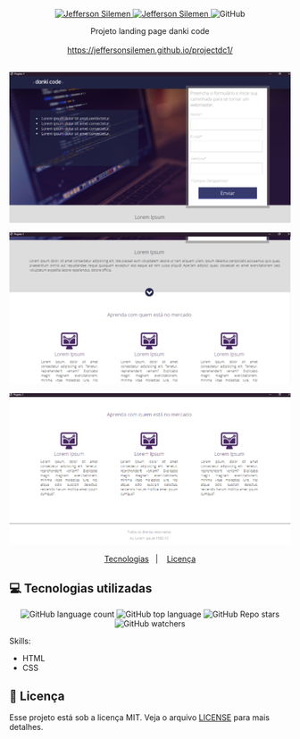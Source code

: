 <p align="center">	
  <a href="https://www.linkedin.com/in/jeffersonsilemen/">
    <img alt="Jefferson Silemen" src="https://img.shields.io/badge/-Jefferson Silemen-purple?style=flat&logo=Linkedin&logoColor=black" />
  </a>

  <a href="mailto:jeffersonvieiratec@gmail.com">
    <img alt="Jefferson Silemen" src="https://img.shields.io/badge/-jeffersonvieiratec@gmail.com-purple?style=flat-square&logo=Gmail&logoColor=black" />
  </a>

  <img alt="GitHub" src="https://img.shields.io/github/license/JeffersonSilemen/projectdc1?color=purple">
</p>

<div align="center">
   Projeto landing page danki code
</div>
<br>

<div align="center">
   <a href="https://jeffersonsilemen.github.io/projectdc1/" targer="blanket">https://jeffersonsilemen.github.io/projectdc1/</a>
</div>
<br>



<p align="center">
   <img src="result1.PNG" width="1000px"
 </p>
 <p align="center">
   <img src="result2.PNG" width="1000px"
 </p>
 <p align="center">
   <img src="result3.PNG" width="1000px"
 </p>

<p align="center">
  <a href="#computer-tecnologias-utilizadas">Tecnologias</a>&nbsp;&nbsp;&nbsp;|&nbsp;&nbsp;&nbsp;
  <a href="#closed_book-licença">Licença</a>
</p>



## :computer: Tecnologias utilizadas

<p align="center">
  <img alt="GitHub language count" src="https://img.shields.io/github/languages/count/JeffersonSilemen/projectdc1">
  <img alt="GitHub top language" src="https://img.shields.io/github/languages/top/JeffersonSilemen/projectdc1">
  <img alt="GitHub Repo stars" src="https://img.shields.io/github/stars/JeffersonSilemen/projectdc1?style=social">
  <img alt="GitHub watchers" src="https://img.shields.io/github/watchers/JeffersonSilemen/projectdc1?style=social">
</p>

Skills:

- HTML
- CSS

## :closed_book: Licença

Esse projeto está sob a licença MIT. Veja o arquivo [LICENSE](https://github.com/JeffersonSilemen/projectdc1/blob/main/LICENSE) para mais detalhes.
